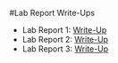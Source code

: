 #Lab Report Write-Ups

* Lab Report 1: <a href="labReport1.md" title="Lab Report 1">Write-Up</a>
* Lab Report 2: <a href="labReport2.md" title="Lab Report 2">Write-Up</a>
* Lab Report 3: <a href="labReport3.md" title="Lab Report 3">Write-Up</a>
